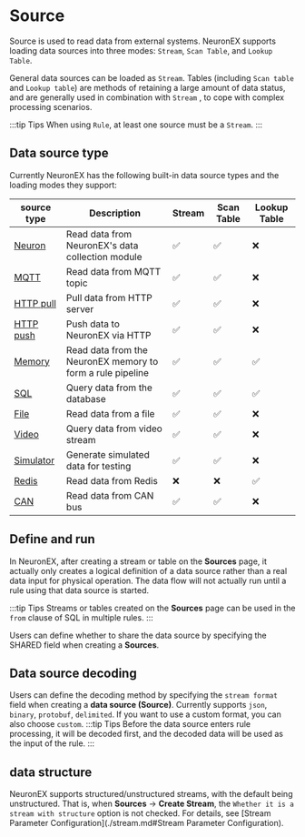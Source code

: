 # Source

Source is used to read data from external systems. NeuronEX supports loading data sources into three modes: `Stream`, `Scan Table`, and `Lookup Table`.

General data sources can be loaded as `Stream`. Tables (including `Scan table` and `Lookup table`) are methods of retaining a large amount of data status, and are generally used in combination with `Stream` , to cope with complex processing scenarios.

:::tip Tips
When using `Rule`, at least one source must be a `Stream`.
:::


## Data source type

Currently NeuronEX has the following built-in data source types and the loading modes they support:

| source type               | Description                        | Stream   | Scan Table | Lookup Table |
| --------------------------- | ---------------------------------- | ---- | ------ | ------ |
| [Neuron](./neuron.md)       | Read data from NeuronEX's data collection module           | ✅    | ✅      |❌ |
| [MQTT](./mqtt.md)           | Read data from MQTT topic                       | ✅    | ✅    | ❌    |
| [HTTP pull](./http_pull.md) | Pull data from HTTP server                   | ✅    | ✅    | ❌    |
| [HTTP push](./http_push.md) | Push data to NeuronEX via HTTP             | ✅    | ✅   | ❌     |
| [Memory](./memory.md)         | Read data from the NeuronEX memory to form a rule pipeline | ✅    | ✅      | ✅     |
| [SQL](./sql.md)         | Query data from the database                        | ✅    | ✅      | ✅|
| [File](./file.md)           | Read data from a file                           | ✅    | ✅    | ❌    |
| [Video](./video.md)         | Query data from video stream                        | ✅    | ✅   | ❌    |
| [Simulator](./simulator.md)         | Generate simulated data for testing                       | ✅    | ✅   | ❌    |
| [Redis](./redis.md)         | Read data from Redis                     | ❌    | ❌   |  ✅   |
| [CAN](./can.md)         | Read data from CAN bus                      | ✅    | ✅   | ❌  |

## Define and run

In NeuronEX, after creating a stream or table on the **Sources** page, it actually only creates a logical definition of a data source rather than a real data input for physical operation. The data flow will not actually run until a rule using that data source is started.

:::tip Tips
Streams or tables created on the **Sources** page can be used in the `from` clause of SQL in multiple rules.
:::

Users can define whether to share the data source by specifying the SHARED field when creating a **Sources**.


## Data source decoding

Users can define the decoding method by specifying the `stream format` field when creating a **data source (Source)**. Currently supports `json`, `binary`, `protobuf`, `delimited`. If you want to use a custom format, you can also choose `custom`.
:::tip Tips
Before the data source enters rule processing, it will be decoded first, and the decoded data will be used as the input of the rule.
:::

## data structure

NeuronEX supports structured/unstructured streams, with the default being unstructured. That is, when **Sources** -> **Create Stream**, the `Whether it is a stream with structure` option is not checked. For details, see [Stream Parameter Configuration](./stream.md#Stream Parameter Configuration).
